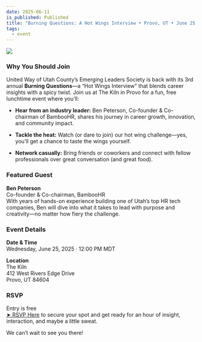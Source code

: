 ```yaml
---
date: 2025-06-11
is_published: Published
title: "Burning Questions: A Hot Wings Interview • Provo, UT • June 25, 2025"
tags:
  - event
---
```

![](/media/KILN_FLYER_05152025133131.png)

### Why You Should Join

United Way of Utah County’s Emerging Leaders Society is back with its 3rd annual **Burning Questions**—a “Hot Wings Interview” that blends career insights with a spicy twist. Join us at The Kiln in Provo for a fun, free lunchtime event where you’ll:

*   **Hear from an industry leader:** Ben Peterson, Co-founder & Co-chairman of BambooHR, shares his journey in career growth, innovation, and community impact.
    
*   **Tackle the heat:** Watch (or dare to join) our hot wing challenge—yes, you’ll get a chance to taste the wings yourself.
    
*   **Network casually:** Bring friends or coworkers and connect with fellow professionals over great conversation (and great food).
    

### Featured Guest

**Ben Peterson**  
Co-founder & Co-chairman, BambooHR  
With years of hands-on experience building one of Utah’s top HR tech companies, Ben will dive into what it takes to lead with purpose and creativity—no matter how fiery the challenge.

### Event Details

**Date & Time**  
Wednesday, June 25, 2025 · 12:00 PM MDT

**Location**  
The Kiln  
412 West Rivers Edge Drive  
Provo, UT 84604

### RSVP

Entry is free  
[➤ RSVP Here](https://forms.cloud.microsoft/pages/responsepage.aspx?id=cmfpHL0J30euHOHbD9dZk-0gDoz-R9ZLllc5hXR8gMNUOElPNVBIVVVCVjFVSDNDUlY1QjY5SVVKUy4u&route=shorturl) to secure your spot and get ready for an hour of insight, interaction, and maybe a little sweat.

We can’t wait to see you there!